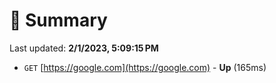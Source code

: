 # 📖 Summary
Last updated: **2/1/2023, 5:09:15 PM**

- `GET` [https://google.com](https://google.com) - **Up** (165ms)
